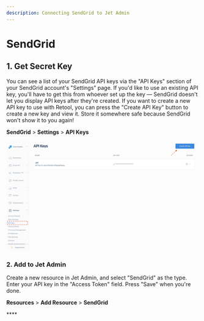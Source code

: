 ```yaml
---
description: Connecting SendGrid to Jet Admin
---
```


# SendGrid

## 1. Get Secret Key

You can see a list of your SendGrid API keys via the "API Keys" section of your SendGrid account's "Settings" page. If you'd like to use an existing API key, you'll have to get this from whoever set up the key — SendGrid doesn't let you display API keys after they're created. If you want to create a new API key to use with Retool, you can press the "Create API Key" button to create a new key and view it. Store it somewhere safe because SendGrid won't show it to you again!

**SendGrid** &gt; **Settings** &gt; **API Keys**

![](../../.gitbook/assets/screen-shot-2020-02-11-at-1.09.01-pm.png)

### 2. Add to Jet Admin

Create a new resource in Jet Admin, and select "SendGrid" as the type. Enter your API key in the "Access Token" field. Press "Save" when you're done.

**Resources** &gt; **Add Resource** &gt; **SendGrid**

\*\*\*\*

